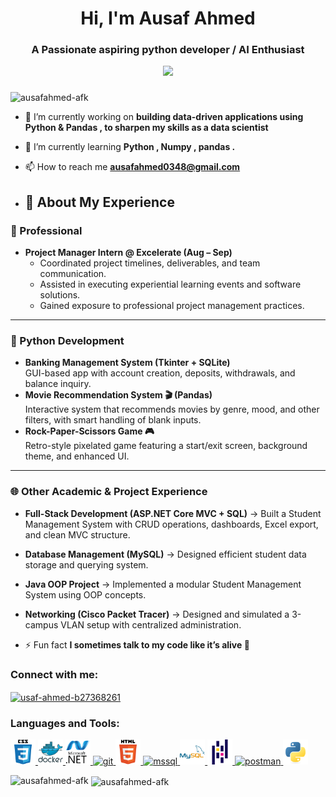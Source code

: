 <h1 align="center">Hi, I'm Ausaf Ahmed</h1>
<h3 align="center">A Passionate aspiring python developer / AI Enthusiast </h3> 
<div align="center">
  <img height="200" src="https://media4.giphy.com/media/v1.Y2lkPTc5MGI3NjExeGFpN2ZpdnUxZnlqb3Jma3NucGd1cWl0cHc4dTV1d2t1ZjF5a2xmYyZlcD12MV9pbnRlcm5hbF9naWZfYnlfaWQmY3Q9Zw/ZVik7pBtu9dNS/giphy.gif"  />
</div>

###
<p align="left"> <img src="https://komarev.com/ghpvc/?username=ausafahmed-afk&label=Profile%20views&color=0e75b6&style=flat" alt="ausafahmed-afk" /> </p>

- 🔭 I’m currently working on **building data-driven applications using Python & Pandas , to sharpen my skills as a data scientist**

- 🌱 I’m currently learning **Python , Numpy , pandas .**

- 📫 How to reach me **ausafahmed0348@gmail.com**

- ## 💼 About My Experience  

### 🏢 Professional  
- **Project Manager Intern @ Excelerate (Aug – Sep)**  
  - Coordinated project timelines, deliverables, and team communication.  
  - Assisted in executing experiential learning events and software solutions.  
  - Gained exposure to professional project management practices.  

---

### 🐍 Python Development  
- **Banking Management System (Tkinter + SQLite)**  
  GUI-based app with account creation, deposits, withdrawals, and balance inquiry.  
- **Movie Recommendation System 🎬 (Pandas)**  
  Interactive system that recommends movies by genre, mood, and other filters, with smart handling of blank inputs.  
- **Rock-Paper-Scissors Game 🎮**  
  Retro-style pixelated game featuring a start/exit screen, background theme, and enhanced UI.  

---

### 🌐 Other Academic & Project Experience  
- **Full-Stack Development (ASP.NET Core MVC + SQL)** → Built a Student Management System with CRUD operations, dashboards, Excel export, and clean MVC structure.  
- **Database Management (MySQL)** → Designed efficient student data storage and querying system.  
- **Java OOP Project** → Implemented a modular Student Management System using OOP concepts.  
- **Networking (Cisco Packet Tracer)** → Designed and simulated a 3-campus VLAN setup with centralized administration.  


- ⚡ Fun fact **I sometimes talk to my code like it’s alive 🤖**

<h3 align="left">Connect with me:</h3>
<p align="left">
<a href="https://linkedin.com/in/ausaf-ahmed-b27368261" target="blank"><img align="center" src="https://raw.githubusercontent.com/rahuldkjain/github-profile-readme-generator/master/src/images/icons/Social/linked-in-alt.svg" alt="usaf-ahmed-b27368261" height="30" width="40" /></a>
</p>

<h3 align="left">Languages and Tools:</h3>
<p align="left"> <a href="https://www.w3schools.com/css/" target="_blank" rel="noreferrer"> <img src="https://raw.githubusercontent.com/devicons/devicon/master/icons/css3/css3-original-wordmark.svg" alt="css3" width="40" height="40"/> </a> <a href="https://www.docker.com/" target="_blank" rel="noreferrer"> <img src="https://raw.githubusercontent.com/devicons/devicon/master/icons/docker/docker-original-wordmark.svg" alt="docker" width="40" height="40"/> </a> <a href="https://dotnet.microsoft.com/" target="_blank" rel="noreferrer"> <img src="https://raw.githubusercontent.com/devicons/devicon/master/icons/dot-net/dot-net-original-wordmark.svg" alt="dotnet" width="40" height="40"/> </a> <a href="https://git-scm.com/" target="_blank" rel="noreferrer"> <img src="https://www.vectorlogo.zone/logos/git-scm/git-scm-icon.svg" alt="git" width="40" height="40"/> </a> <a href="https://www.w3.org/html/" target="_blank" rel="noreferrer"> <img src="https://raw.githubusercontent.com/devicons/devicon/master/icons/html5/html5-original-wordmark.svg" alt="html5" width="40" height="40"/> </a> <a href="https://www.microsoft.com/en-us/sql-server" target="_blank" rel="noreferrer"> <img src="https://www.svgrepo.com/show/303229/microsoft-sql-server-logo.svg" alt="mssql" width="40" height="40"/> </a> <a href="https://www.mysql.com/" target="_blank" rel="noreferrer"> <img src="https://raw.githubusercontent.com/devicons/devicon/master/icons/mysql/mysql-original-wordmark.svg" alt="mysql" width="40" height="40"/> </a> <a href="https://pandas.pydata.org/" target="_blank" rel="noreferrer"> <img src="https://raw.githubusercontent.com/devicons/devicon/2ae2a900d2f041da66e950e4d48052658d850630/icons/pandas/pandas-original.svg" alt="pandas" width="40" height="40"/> </a> <a href="https://postman.com" target="_blank" rel="noreferrer"> <img src="https://www.vectorlogo.zone/logos/getpostman/getpostman-icon.svg" alt="postman" width="40" height="40"/> </a> <a href="https://www.python.org" target="_blank" rel="noreferrer"> <img src="https://raw.githubusercontent.com/devicons/devicon/master/icons/python/python-original.svg" alt="python" width="40" height="40"/> </a> </p>

<p><img align="left" src="https://github-readme-stats.vercel.app/api/top-langs?username=ausafahmed-afk&show_icons=true&locale=en&layout=compact" alt="ausafahmed-afk" /></p>

<p>&nbsp;<img align="center" src="https://github-readme-stats.vercel.app/api?username=ausafahmed-afk&show_icons=true&locale=en" alt="ausafahmed-afk" /></p>

